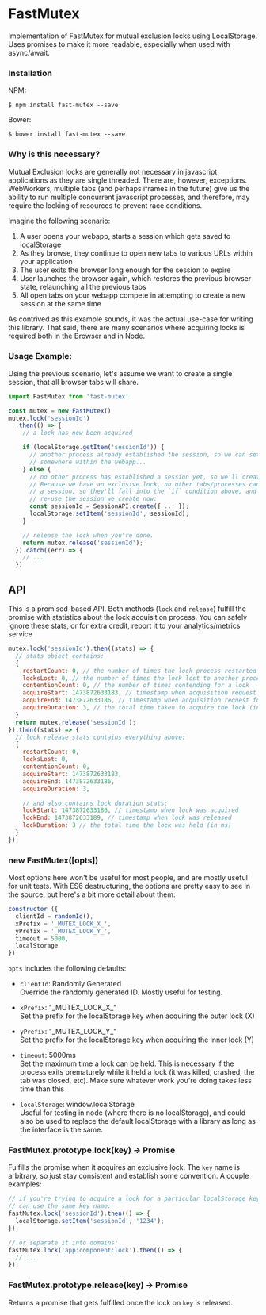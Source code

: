 # FastMutex
Implementation of FastMutex for mutual exclusion locks using LocalStorage.  Uses promises to make it more readable, especially when used with async/await.

### Installation

NPM:
```
$ npm install fast-mutex --save
```

Bower:
```
$ bower install fast-mutex --save
```


### Why is this necessary?
Mutual Exclusion locks are generally not necessary in javascript applications as they are single threaded. There are, however, exceptions. WebWorkers, multiple tabs (and perhaps iframes in the future) give us the ability to run multiple concurrent javascript processes, and therefore, may require the locking of resources to prevent race conditions.

Imagine the following scenario:

1. A user opens your webapp, starts a session which gets saved to localStorage
1. As they browse, they continue to open new tabs to various URLs within your application
1. The user exits the browser long enough for the session to expire
1. User launches the browser again, which restores the previous browser state, relaunching all the previous tabs
1. All open tabs on your webapp compete in attempting to create a new session at the same time

As contrived as this example sounds, it was the actual use-case for writing this library. That said, there are many scenarios where acquiring locks is required both in the Browser and in Node.

### Usage Example:
Using the previous scenario, let's assume we want to create a single session, that all browser tabs will share.

```js
import FastMutex from 'fast-mutex'

const mutex = new FastMutex()
mutex.lock('sessionId')
  .then(() => {
    // a lock has now been acquired

    if (localStorage.getItem('sessionId')) {
      // another process already established the session, so we can set that
      // somewhere within the webapp...
    } else {
      // no other process has established a session yet, so we'll create it now.
      // Because we have an exclusive lock, no other tabs/processes can create
      // a session, so they'll fall into the `if` condition above, and simply
      // re-use the session we create now:
      const sessionId = SessionAPI.create({ ... });
      localStorage.setItem('sessionId', sessionId);
    }

    // release the lock when you're done.
    return mutex.release('sessionId');
  }).catch((err) => {
    // ...
  })
```

## API
This is a promised-based API.  Both methods (`lock` and `release`) fulfill the promise with statistics about the lock acquisition process.  You can safely ignore these stats, or for extra credit, report it to your analytics/metrics service

```js
mutex.lock('sessionId').then((stats) => {
  // stats object contains:
  {
    restartCount: 0, // the number of times the lock process restarted
    locksLost: 0, // the number of times the lock lost to another process
    contentionCount: 0, // the number of times contending for a lock
    acquireStart: 1473872633183, // timestamp when acquisition request started
    acquireEnd: 1473872633186, // timestamp when acquisition request fulfilled
    acquireDuration: 3, // the total time taken to acquire the lock (in ms)
  }
  return mutex.release('sessionId');
}).then((stats) => {
  // lock release stats contains everything above:
  {
    restartCount: 0,
    locksLost: 0,
    contentionCount: 0,
    acquireStart: 1473872633183,
    acquireEnd: 1473872633186,
    acquireDuration: 3,

    // and also contains lock duration stats:
    lockStart: 1473872633186, // timestamp when lock was acquired
    lockEnd: 1473872633189, // timestamp when lock was released
    lockDuration: 3 // the total time the lock was held (in ms)
  }
});
```

### new FastMutex([opts])
Most options here won't be useful for most people, and are mostly useful for unit tests.  With ES6 destructuring, the options are pretty easy to see in the source, but here's a bit more detail about them:

```js
constructor ({
  clientId = randomId(),
  xPrefix = '_MUTEX_LOCK_X_',
  yPrefix = '_MUTEX_LOCK_Y_',
  timeout = 5000,
  localStorage
})
```

`opts` includes the following defaults:

- `clientId`:  Randomly Generated  
 Override the randomly generated ID.  Mostly useful for testing.

- `xPrefix`: "\_MUTEX\_LOCK\_X\_"  
 Set the prefix for the localStorage key when acquiring the outer lock (X)

- `yPrefix`: "\_MUTEX\_LOCK\_Y\_"  
 Set the prefix for the localStorage key when acquiring the inner lock (Y)

- `timeout`: 5000ms  
 Set the maximum time a lock can be held. This is necessary if the process exits prematurely while it held a lock (it was killed, crashed, the tab was closed, etc). Make sure whatever work you're doing takes less time than this

- `localStorage`: window.localStorage  
 Useful for testing in node (where there is no localStorage), and could also be used to replace the default localStorage with a library as long as the interface is the same.


### FastMutex.prototype.lock(key) -> Promise
Fulfills the promise when it acquires an exclusive lock. The `key` name is arbitrary, so just stay consistent and establish some convention.  A couple examples:

```js
// if you're trying to acquire a lock for a particular localStorage key, you
// can use the same key name:
fastMutex.lock('sessionId').then(() => {
  localStorage.setItem('sessionId', '1234');
});

// or separate it into domains:
fastMutex.lock('app:component:lock').then(() => {
  // ...
});
```


### FastMutex.prototype.release(key) -> Promise
Returns a promise that gets fulfilled once the lock on `key` is released.
